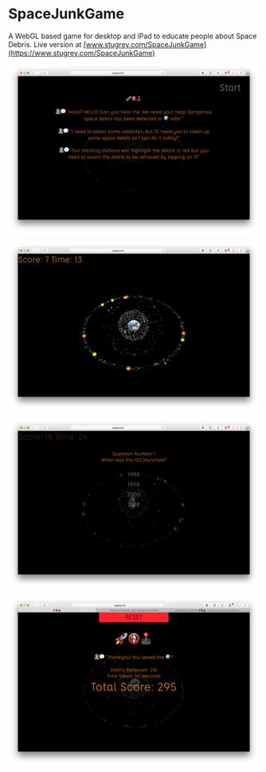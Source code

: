 # SpaceJunkGame

A WebGL based game for desktop and iPad to educate people about Space Debris. Live version at [www.stugrey.com/SpaceJunkGame](https://www.stugrey.com/SpaceJunkGame)

![SpaceJunkGame Screenshot 1](Screenshot_1.png?raw=true "SpaceJunkGame Screenshot 1")

![SpaceJunkGame Screenshot 2](Screenshot_2.png?raw=true "SpaceJunkGame Screenshot 2")

![SpaceJunkGame Screenshot 3](Screenshot_3.png?raw=true "SpaceJunkGame Screenshot 3")

![SpaceJunkGame Screenshot 4](Screenshot_4.png?raw=true "SpaceJunkGame Screenshot 4")
